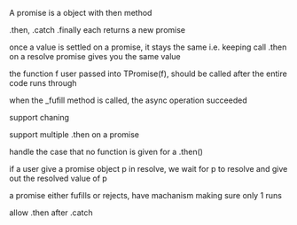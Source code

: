 


A promise is a object with then method

.then, .catch .finally each returns a new promise

once a value is settled on a promise, it stays the same i.e. keeping call .then on a resolve promise gives you the same value


the function f user passed into TPromise(f), should be called after the entire code runs through


when the _fufill method is called, the async operation succeeded


support chaning

support multiple .then on a promise


handle the case that no function is given for a .then()


if a user give a promise object p in resolve, we wait for p to resolve and give out the resolved value of p


a promise either fufills or rejects, have machanism making sure only 1 runs


allow .then after .catch